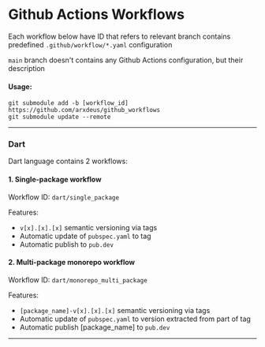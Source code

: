 # Github Actions Workflows

Each workflow below have ID that refers to relevant branch contains predefined `.github/workflow/*.yaml` configuration

`main` branch doesn't contains any Github Actions configuration, but their description

#### Usage:

```
git submodule add -b [workflow_id] https://github.com/arxdeus/github_workflows
git submodule update --remote
```

---

### Dart

Dart language contains 2 workflows:
#### 1. Single-package workflow

Workflow ID: `dart/single_package`

Features:
- `v[x].[x].[x]` semantic versioning via tags
- Automatic update of `pubspec.yaml` to tag
- Automatic publish to `pub.dev`

#### 2. Multi-package monorepo workflow

Workflow ID: `dart/monorepo_multi_package`

Features:
- `[package_name]-v[x].[x].[x]` semantic versioning via tags
- Automatic update of `pubspec.yaml` to version extracted from part of tag
- Automatic publish [package_name] to `pub.dev`

---
